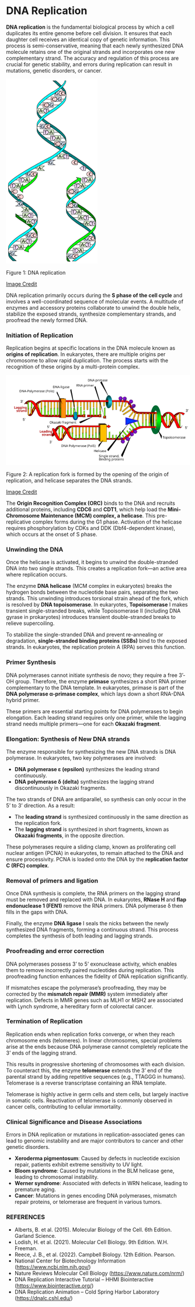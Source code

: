 # DNA Replication

**DNA replication** is the fundamental biological process by which a
cell duplicates its entire genome before cell division. It ensures that
each daughter cell receives an identical copy of genetic information.
This process is semi-conservative, meaning that each newly synthesized
DNA molecule retains one of the original strands and incorporates one
new complementary strand. The accuracy and regulation of this process
are crucial for genetic stability, and errors during replication can
result in mutations, genetic disorders, or cancer.

<img src="Figures/DNA replication.png" alt="Figure 1: DNA replication" width="250" />
<p class="caption">
Figure 1: DNA replication
</p>

[Image
Credit](https://en.wikipedia.org/wiki/DNA_replication#/media/File:DNA_replication_split.svg)

DNA replication primarily occurs during the **S phase of the cell
cycle** and involves a well-coordinated sequence of molecular events. A
multitude of enzymes and accessory proteins collaborate to unwind the
double helix, stabilize the exposed strands, synthesize complementary
strands, and proofread the newly formed DNA.

### Initiation of Replication

Replication begins at specific locations in the DNA molecule known as
**origins of replication**. In eukaryotes, there are multiple origins
per chromosome to allow rapid duplication. The process starts with the
recognition of these origins by a multi-protein complex.

<img src="Figures/DNA_replication1.png" alt="Figure 2: A replication fork is formed by the opening of the origin of replication, and helicase separates the DNA strands." width="691" />
<p class="caption">
Figure 2: A replication fork is formed by the opening of the origin of
replication, and helicase separates the DNA strands.
</p>

[Image
Credit](https://en.m.wikipedia.org/wiki/File:DNA_replication_en.svg)

The **Origin Recognition Complex (ORC)** binds to the DNA and recruits
additional proteins, including **CDC6** and **CDT1**, which help load
the **Mini-Chromosome Maintenance (MCM) complex, a helicase**. This
pre-replicative complex forms during the G1 phase. Activation of the
helicase requires phosphorylation by CDKs and DDK (Dbf4-dependent
kinase), which occurs at the onset of S phase.

### Unwinding the DNA

Once the helicase is activated, it begins to unwind the double-stranded
DNA into two single strands. This creates a replication fork—an active
area where replication occurs.

The enzyme **DNA helicase** (MCM complex in eukaryotes) breaks the
hydrogen bonds between the nucleotide base pairs, separating the two
strands. This unwinding introduces torsional strain ahead of the fork,
which is resolved by **DNA topoisomerase**. In eukaryotes,
**Topoisomerase** I makes transient single-stranded breaks, while
Topoisomerase II (including DNA gyrase in prokaryotes) introduces
transient double-stranded breaks to relieve supercoiling.

To stabilize the single-stranded DNA and prevent re-annealing or
degradation, **single-stranded binding proteins (SSBs)** bind to the
exposed strands. In eukaryotes, the replication protein A (RPA) serves
this function.

### Primer Synthesis

DNA polymerases cannot initiate synthesis de novo; they require a free
3’-OH group. Therefore, the enzyme **primase** synthesizes a short RNA
primer complementary to the DNA template. In eukaryotes, primase is part
of the **DNA polymerase α-primase complex**, which lays down a short
RNA-DNA hybrid primer.

These primers are essential starting points for DNA polymerases to begin
elongation. Each leading strand requires only one primer, while the
lagging strand needs multiple primers—one for each **Okazaki fragment**.

### Elongation: Synthesis of New DNA strands

The enzyme responsible for synthesizing the new DNA strands is DNA
polymerase. In eukaryotes, two key polymerases are involved:

-   **DNA polymerase ε (epsilon)** synthesizes the leading strand
    continuously.
-   **DNA polymerase δ (delta)** synthesizes the lagging strand
    discontinuously in Okazaki fragments.

The two strands of DNA are antiparallel, so synthesis can only occur in
the 5’ to 3’ direction. As a result:

-   The **leading strand** is synthesized continuously in the same
    direction as the replication fork.
-   The **lagging strand** is synthesized in short fragments, known as
    **Okazaki fragments**, in the opposite direction.

These polymerases require a sliding clamp, known as proliferating cell
nuclear antigen (PCNA) in eukaryotes, to remain attached to the DNA and
ensure processivity. PCNA is loaded onto the DNA by the **replication
factor C (RFC) complex**.

### Removal of primers and ligation

Once DNA synthesis is complete, the RNA primers on the lagging strand
must be removed and replaced with DNA. In eukaryotes, **RNase H** and
**flap endonuclease 1 (FEN1)** remove the RNA primers. DNA polymerase δ
then fills in the gaps with DNA.

Finally, the enzyme **DNA ligase** I seals the nicks between the newly
synthesized DNA fragments, forming a continuous strand. This process
completes the synthesis of both leading and lagging strands.

### Proofreading and error correction

DNA polymerases possess 3’ to 5’ exonuclease activity, which enables
them to remove incorrectly paired nucleotides during replication. This
proofreading function enhances the fidelity of DNA replication
significantly.

If mismatches escape the polymerase’s proofreading, they may be
corrected by the **mismatch repair (MMR)** system immediately after
replication. Defects in MMR genes such as MLH1 or MSH2 are associated
with Lynch syndrome, a hereditary form of colorectal cancer.

### Termination of Replication

Replication ends when replication forks converge, or when they reach
chromosome ends (telomeres). In linear chromosomes, special problems
arise at the ends because DNA polymerase cannot completely replicate the
3’ ends of the lagging strand.

This results in progressive shortening of chromosomes with each
division. To counteract this, the enzyme **telomerase** extends the 3’
end of the parental strand by adding repetitive sequences (e.g., TTAGGG
in humans). Telomerase is a reverse transcriptase containing an RNA
template.

Telomerase is highly active in germ cells and stem cells, but largely
inactive in somatic cells. Reactivation of telomerase is commonly
observed in cancer cells, contributing to cellular immortality.

### Clinical Significance and Disease Associations

Errors in DNA replication or mutations in replication-associated genes
can lead to genomic instability and are major contributors to cancer and
other genetic disorders.

-   **Xeroderma pigmentosum**: Caused by defects in nucleotide excision
    repair, patients exhibit extreme sensitivity to UV light.
-   **Bloom syndrome**: Caused by mutations in the BLM helicase gene,
    leading to chromosomal instability.
-   **Werner syndrome**: Associated with defects in WRN helicase,
    leading to premature aging.
-   **Cancer**: Mutations in genes encoding DNA polymerases, mismatch
    repair proteins, or telomerase are frequent in various tumors.

### REFERENCES

-   Alberts, B. et al. (2015). Molecular Biology of the Cell. 6th
    Edition. Garland Science.
-   Lodish, H. et al. (2021). Molecular Cell Biology. 9th Edition. W.H.
    Freeman.
-   Reece, J. B., et al. (2022). Campbell Biology. 12th Edition.
    Pearson.
-   National Center for Biotechnology Information
    (<https://www.ncbi.nlm.nih.gov/>)
-   Nature Reviews Molecular Cell Biology
    (<https://www.nature.com/nrm/>)
-   DNA Replication Interactive Tutorial – HHMI Biointeractive
    (<https://www.biointeractive.org/>)
-   DNA Replication Animation – Cold Spring Harbor Laboratory
    (<https://dnalc.cshl.edu/>)
